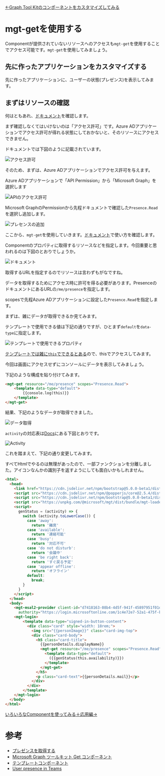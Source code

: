 [←Graph Tool Kitのコンポーネントをカスタマイズしてみる](./4-custom-component.md)

# mgt-getを使用する

Componentが提供されていないリソースへのアクセスも`mgt-get`を使用することでアクセス可能です。`mgt-get`を使用してみましょう。

## 先に作ったアプリケーションをカスタマイズする

先に作ったアプリケーションに、ユーザーの状態(プレゼンス)を表示してみます。

## まずはリソースの確認

何はともあれ、[ドキュメント](https://docs.microsoft.com/ja-jp/graph/api/presence-get?view=graph-rest-1.0&tabs=http)を確認します。

まず確認しなくてはいけないのは「アクセス許可」です。Azure ADアプリケーションでアクセス許可が得れる状態にしておかないと、そのリソースにアクセスできません。

ドキュメントでは下図のように記載されています。

![アクセス許可](./.attachments/5/2021-11-11-20-22-40.png)

そのため、まずは、Azure ADアプリケーションでアクセス許可を与えます。

Azure ADアプリケーションで「API Permission」から「Microsoft Graph」を選択します

![APIのアクセス許可](./.attachments/5/2021-11-11-20-27-45.png)

Microsoft GraphのPermissionから先程ドキュメントで確認した`Presence.Read`を選択し追加します。

![プレセンスの追加](./.attachments/5/2021-11-11-20-31-05.png)

ここから、`mgt-get`を使用していきます。[ドキュメント](https://docs.microsoft.com/ja-jp/graph/toolkit/components/get?view=graph-rest-1.0)で使い方を確認します。

Componentのプロパティに取得するリソースなどを指定します。今回重要と思われるのは下図のとおりでしょうか。

![ドキュメント](./.attachments/5/2021-11-11-20-38-18.png)

取得するURLを指定するのでリソースは言わずもがなですね。

データを取得するためにアクセス時に許可を得る必要があります。PresenceのドキュメントにあるURLの`/me/presence`を指定します。

scopesで先程Azure ADアプリケーションに設定した`Presence.Read`を指定します。

まずは、雑にデータが取得できるか見てみます。

テンプレートで使用できる値は下記の通りですが、ひとまず`default`を`data-type`に指定します。

![テンプレートで使用できるプロパティ](./.attachments/5/2021-11-11-21-03-43.png)

[テンプレートでは雑に`this`でできるとある](https://docs.microsoft.com/ja-jp/graph/toolkit/customize-components/templates#this)ので、thisでアクセスしてみます。

今回は画面にアクセスせずにコンソールにデータを表示してみましょう。

下記のような構成を貼り付けてみます。

``` html
<mgt-get resource="/me/presence" scopes="Presence.Read">
    <template data-type="default">
        {{console.log(this)}}
    </template>
</mgt-get>
```

結果、下記のようなデータが取得できました。

![データ取得](./.attachments/5/2021-11-11-21-09-58.png)

`activity`の対応表は[Docs](https://docs.microsoft.com/en-us/microsoftteams/presence-admins)にある下図とおりです。

![Activity](./.attachments/5/2021-11-11-21-12-54.png)

これを踏まえて、下記の通り変更してみます。

すべてHtmlでやるのは無理があったので、一部ファンクションを分離しました。アイコンなんかの識別子を返すようにしても面白いかもしれません。


``` html
<html>
  <head>
    <link href="https://cdn.jsdelivr.net/npm/bootstrap@5.0.0-beta1/dist/css/bootstrap.min.css" rel="stylesheet" integrity="sha384-giJF6kkoqNQ00vy+HMDP7azOuL0xtbfIcaT9wjKHr8RbDVddVHyTfAAsrekwKmP1" crossorigin="anonymous">
    <script src="https://cdn.jsdelivr.net/npm/@popperjs/core@2.5.4/dist/umd/popper.min.js" integrity="sha384-q2kxQ16AaE6UbzuKqyBE9/u/KzioAlnx2maXQHiDX9d4/zp8Ok3f+M7DPm+Ib6IU" crossorigin="anonymous"></script>
    <script src="https://cdn.jsdelivr.net/npm/bootstrap@5.0.0-beta1/dist/js/bootstrap.min.js" integrity="sha384-pQQkAEnwaBkjpqZ8RU1fF1AKtTcHJwFl3pblpTlHXybJjHpMYo79HY3hIi4NKxyj" crossorigin="anonymous"></script>
    <script src="https://unpkg.com/@microsoft/mgt/dist/bundle/mgt-loader.js"></script>
    <script>
      genStatus = (activity) => {
        switch (activity.toLowerCase()) {
          case 'away':
            return '離席'
          case 'available':
            return '連絡可能'
          case 'busy':
            return '対応不可'
          case 'do not disturb':
            return '会議中'
          case 'be right back':
            return 'すぐ戻る予定'
          case 'appear offline':
            return 'オフライン'
          default:
            break;
        }
      }
    </script>
  </head>
  <body>
    <mgt-msal2-provider client-id="d7418163-08b4-4d5f-941f-45897951f01d"
      authority="https://login.microsoftonline.com/1c4e72e7-52a1-475f-b469-0d4fbf3eae2e/"></mgt-msal2-provider>
    <mgt-login>
        <template data-type="signed-in-button-content">
          <div class="card" style="width: 18rem;">
            <img src="{{personImage}}" class="card-img-top">
            <div class="card-body">
              <h5 class="card-title">
                {{personDetails.displayName}}
                <mgt-get resource="/me/presence" scopes="Presence.Read">
                  <template data-type="default">
                    ({{genStatus(this.availability)}})
                  </template>
                </mgt-get>
              </h5>
              <p class="card-text">{{personDetails.mail}}</p>
            </div>
          </div>
        </template>
    </mgt-login>
  </body>
</html>
```

[いろいろなComponentを使ってみる＋応用編→](./6-use-any-component.md)

# 参考

* [プレゼンスを取得する](https://docs.microsoft.com/ja-jp/graph/api/presence-get?view=graph-rest-1.0&tabs=http)
* [Microsoft Graph ツールキット Get コンポーネント](https://docs.microsoft.com/ja-jp/graph/toolkit/components/get?view=graph-rest-1.0)
* [テンプレートコンポーネント](https://docs.microsoft.com/ja-jp/graph/toolkit/customize-components/templates#binding-data)
* [User presence in Teams](https://docs.microsoft.com/en-us/microsoftteams/presence-admins)